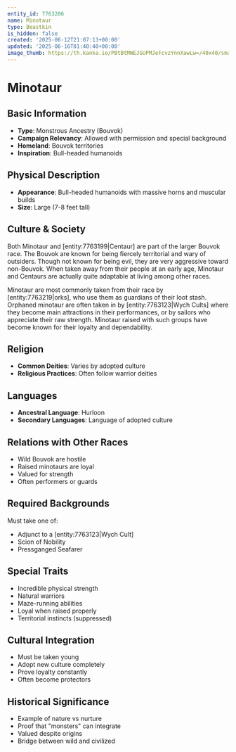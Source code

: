 ```yaml
---
entity_id: 7763206
name: Minotaur
type: Beastkin
is_hidden: false
created: '2025-06-12T21:07:13+00:00'
updated: '2025-06-16T01:40:40+00:00'
image_thumb: https://th.kanka.io/PBtBtMWEJGUPMJeFcvzYnnXawLw=/40x40/smart/src/campaigns/322885/9f0da5c9-7e5c-43a2-bfb3-dbae385d05e1.png
---
```


# Minotaur

## Basic Information

- **Type**: Monstrous Ancestry (Bouvok)
- **Campaign Relevancy**: Allowed with permission and special background
- **Homeland**: Bouvok territories
- **Inspiration**: Bull-headed humanoids

## Physical Description

- **Appearance**: Bull-headed humanoids with massive horns and muscular builds
- **Size**: Large (7-8 feet tall)

## Culture & Society

Both Minotaur and [entity:7763199|Centaur] are part of the larger Bouvok race. The Bouvok are known for being fiercely territorial and wary of outsiders. Though not known for being evil, they are very aggressive toward non-Bouvok. When taken away from their people at an early age, Minotaur and Centaurs are actually quite adaptable at living among other races.

Minotaur are most commonly taken from their race by [entity:7763219|orks], who use them as guardians of their loot stash. Orphaned minotaur are often taken in by [entity:7763123|Wych Cults] where they become main attractions in their performances, or by sailors who appreciate their raw strength. Minotaur raised with such groups have become known for their loyalty and dependability.

## Religion

- **Common Deities**: Varies by adopted culture
- **Religious Practices**: Often follow warrior deities

## Languages

- **Ancestral Language**: Hurloon
- **Secondary Languages**: Language of adopted culture

## Relations with Other Races

- Wild Bouvok are hostile
- Raised minotaurs are loyal
- Valued for strength
- Often performers or guards

## Required Backgrounds

Must take one of:

- Adjunct to a [entity:7763123|Wych Cult]
- Scion of Nobility
- Pressganged Seafarer

## Special Traits

- Incredible physical strength
- Natural warriors
- Maze-running abilities
- Loyal when raised properly
- Territorial instincts (suppressed)

## Cultural Integration

- Must be taken young
- Adopt new culture completely
- Prove loyalty constantly
- Often become protectors

## Historical Significance

- Example of nature vs nurture
- Proof that "monsters" can integrate
- Valued despite origins
- Bridge between wild and civilized